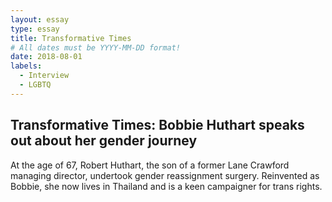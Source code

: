```yaml
---
layout: essay
type: essay
title: Transformative Times
# All dates must be YYYY-MM-DD format!
date: 2018-08-01
labels:
  - Interview
  - LGBTQ
---
```



## Transformative Times: Bobbie Huthart speaks out about her gender journey

At the age of 67, Robert Huthart, the son of a former Lane Crawford managing director, undertook gender reassignment surgery. Reinvented as Bobbie, she now lives in Thailand and is a keen campaigner for trans rights. 

<a href="pdfs/ProjMarr_slides.pdf" class="image fit"><img src="images/marr_pic.jpg" alt=""></a>
